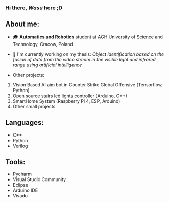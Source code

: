 ### Hi there, *Wasu* here ;D

## About me:
 - 🎓 **Automatics and Robotics** student at AGH University of Science and Technology, Cracow, Poland
 - 📝 I'm currently working on my thesis: *Object identification based on the fusion of data from the video stream in the visible light and infrared range using artificial intelligence*
 
 - Other projects:
 1) Vision Based AI aim bot in Counter Strike Global Offensive (Tensorflow, Python)
 2) Open source stairs led lights controller (Arduino, C++)
 3) SmartHome System (Raspberry Pi 4, ESP, Arduino)
 4) Other small projects
 
 ## Languages:
 * C++
 * Python
 * Verilog
 
 ## Tools:
 * Pycharm
 * Visual Studio Community
 * Eclipse
 * Arduino IDE
 * Vivado
 
